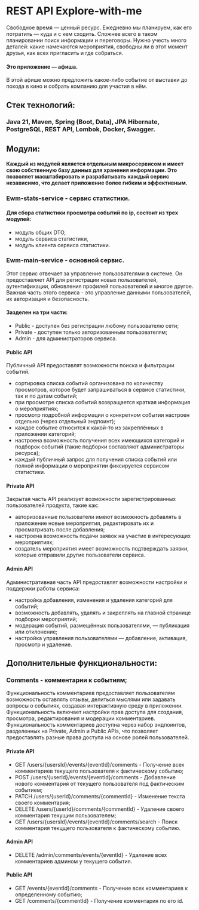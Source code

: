 # REST API Explore-with-me

Свободное время — ценный ресурс.
Ежедневно мы планируем, как его потратить — куда и с кем сходить.
Сложнее всего в таком планировании поиск информации и переговоры.
Нужно учесть много деталей: какие намечаются мероприятия, свободны ли в этот момент друзья,
как всех пригласить и где собраться.
#### Это приложение — афиша.
В этой афише можно предложить какое-либо событие от выставки до похода в кино
и собрать компанию для участия в нём.


## Стек технологий:
### Java 21,  Maven, Spring (Boot, Data), JPA Hibernate, PostgreSQL, REST API, Lombok, Docker, Swagger.

## Модули:

#### Каждый из модулей является отдельным микросервисом и имеет свою собственную базу данных для хранения информации. Это позволяет масштабировать и разрабатывать каждый сервис независимо, что делает приложение более гибким и эффективным.

### Ewm-stats-service - сервис статистики.

#### Для сбора статистики просмотра событий по ip, состоит из трех модулей:
- модуль общих DTO,
- модуль сервиса статистики,
- модуль клиента сервиса статистики.

### Ewm-main-service - основной сервис.

Этот сервис отвечает за управление пользователями в системе. Он предоставляет API для регистрации новых пользователей, аутентификации, обновления профилей пользователей и многое другое. Важная часть этого сервиса - это управление данными пользователей, их авторизация и безопасность.

#### Зазделен на три части:

- Public - доступен без регистрации любому пользователю сети;
- Private - доступен только авторизованным пользователям;
- Admin - для администраторов сервиса.


#### Public API

Публичный API предоставлят возможности поиска и фильтрации событий.

- сортировка списка событий организована по количеству просмотров, которое будет запрашиваться в сервисе статистики, так и по датам событий;
- при просмотре списка событий возвращается краткая информация о мероприятиях;
- просмотр подробной информации о конкретном событии настроен отдельно (через отдельный эндпоинт);
- каждое событие относится к какой-то из закреплённых в приложении категорий;
- настроена возможность получения всех имеющихся категорий и подборок событий (такие подборки составляют администраторы ресурса);
- каждый публичный запрос для получения списка событий или полной информации о мероприятии фиксируется сервисом статистики.

#### Private API

Закрытая часть API реализует возможности зарегистрированных пользователей продукта, такие как:

- авторизованные пользователи имеют возможность добавлять в приложение новые мероприятия, редактировать их и просматривать после добавления;
- настроена возможность подачи заявок на участие в интересующих мероприятиях;
- создатель мероприятия имеет возможность подтверждать заявки, которые отправили другие пользователи сервиса.

#### Admin API

Административная часть API предоставлят возможности настройки и поддержки работы сервиса:
- настройка добавления, изменения и удаления категорий для событий;
- возможность добавлять, удалять и закреплять на главной странице подборки мероприятий;
- модерация событий, размещённых пользователями, — публикация или отклонение;
- настройка управления пользователями — добавление, активация, просмотр и удаление.


## Дополнительные функциональности:
### Comments - комментарии к событиям;
Функциональность комментариев предоставляет пользователям возможность оставлять отзывы, делиться мыслями или задавать вопросы о событиях, создавая интерактивную среду в приложении.
Функциональность включает настройки прав доступа для создания, просмотра, редактирования и модерации комментариев.
Функциональность комментариев доступна через набор эндпоинтов, разделенных на Private, Admin и Public APIs, что позволяет предоставлять разные права доступа на основе ролей пользователей.


#### Private API
- GET /users/{usersId}/events/{eventId}/comments - Получение всех комментариев текущего пользователя к фактическому событию;
- POST /users/{userId}/events/{eventId}/comments - Добавление нового комментария от текущего пользователя под фактическим событием;
- PATCH /users/{userId}/comments/{commentId} - Изменение текста своего комментария;
- DELETE /users/{userId}/comments/{commentId} - Удаление своего комментария текущим пользователем;
- GET /users/{usersId}/events/{eventId}/comments/search - Поиск комментария текцщего пользователя к фактическому событию.


#### Admin API
- DELETE /admin/comments/events/{eventId} - Удаление всех комментариев админом у текущего события.


#### Public API
- GET /events/{eventId}/comments - Получение всех комментариев к определенному событию;
- GET /comments/{commentId} - Получение комментария по его id.


